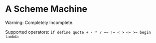 A Scheme Machine
================

Warning: Completely Incomplete.

Supported operators: `if define quote + - * / == != < > <= >= begin lambda`
